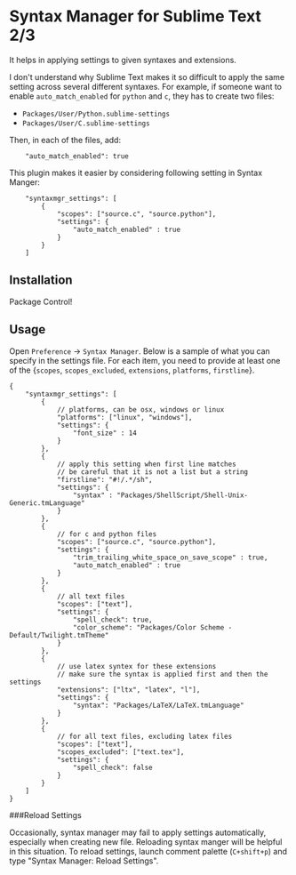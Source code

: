 # Syntax Manager for Sublime Text 2/3

It helps in applying settings to given syntaxes and extensions.

I don't understand why Sublime Text makes it so difficult to apply the same setting across several different syntaxes.
For example, if someone want to enable `auto_match_enabled` for `python` and `c`, they has to create two files:
- `Packages/User/Python.sublime-settings`
- `Packages/User/C.sublime-settings`

Then, in each of the files, add:

        "auto_match_enabled": true


This plugin makes it easier by considering following setting in Syntax Manger:


        "syntaxmgr_settings": [
            {
                "scopes": ["source.c", "source.python"],
                "settings": {
                    "auto_match_enabled" : true
                }
            }
        ]

## Installation

Package Control!

## Usage

Open `Preference` -> `Syntax Manager`. Below is a sample of what you can specify in the settings file.
For each item, you need to provide at least one of the {`scopes`, `scopes_excluded`, `extensions`, `platforms`, `firstline`}.

```
{
    "syntaxmgr_settings": [
        {
            // platforms, can be osx, windows or linux
            "platforms": ["linux", "windows"],
            "settings": {
                "font_size" : 14
            }
        },
        {
            // apply this setting when first line matches
            // be careful that it is not a list but a string
            "firstline": "#!/.*/sh",
            "settings": {
                "syntax" : "Packages/ShellScript/Shell-Unix-Generic.tmLanguage"
            }
        },
        {
            // for c and python files
            "scopes": ["source.c", "source.python"],
            "settings": {
                "trim_trailing_white_space_on_save_scope" : true,
                "auto_match_enabled" : true
            }
        },
        {
            // all text files
            "scopes": ["text"],
            "settings": {
                "spell_check": true,
                "color_scheme": "Packages/Color Scheme - Default/Twilight.tmTheme"
            }
        },
        {
            // use latex syntex for these extensions
            // make sure the syntax is applied first and then the settings
            "extensions": ["ltx", "latex", "l"],
            "settings": {
                "syntax": "Packages/LaTeX/LaTeX.tmLanguage"
            }
        },
        {
            // for all text files, excluding latex files
            "scopes": ["text"],
            "scopes_excluded": ["text.tex"],
            "settings": {
                "spell_check": false
            }
        }
    ]
}
```

###Reload Settings

Occasionally, syntax manager may fail to apply settings automatically,
especially when creating new file. Reloading syntax manger will be helpful in
this situation. To reload settings, launch comment palette (`C+shift+p`) and type "Syntax Manager: Reload Settings".
